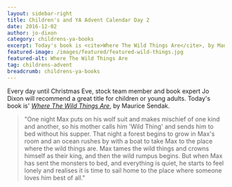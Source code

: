 ```yaml
---
layout: sidebar-right
title: Children's and YA Advent Calendar Day 2
date: 2016-12-02
author: jo-dixon
category: childrens-ya-books
excerpt: Today's book is <cite>Where The Wild Things Are</cite>, by Maurice Sendak.
featured-image: /images/featured/featured-wild-things.jpg
featured-alt: Where The Wild Things Are
tag: childrens-advent
breadcrumb: childrens-ya-books
---
```


Every day until Christmas Eve, stock team member and book expert Jo Dixon will recommend a great title for children or young adults. Today's book is' <a href="https://suffolk.spydus.co.uk/cgi-bin/spydus.exe/ENQ/OPAC/BIBENQ?BRN=216844"><cite>Where The Wild Things Are</cite></a>, by Maurice Sendak.

> "One night Max puts on his wolf suit and makes mischief of one kind and another, so his mother calls him 'Wild Thing' and sends him to bed without his supper. That night a forest begins to grow in Max's room and an ocean rushes by with a boat to take Max to the place where the wild things are. Max tames the wild things and crowns himself as their king, and then the wild rumpus begins. But when Max has sent the monsters to bed, and everything is quiet, he starts to feel lonely and realises it is time to sail home to the place where someone loves him best of all."
